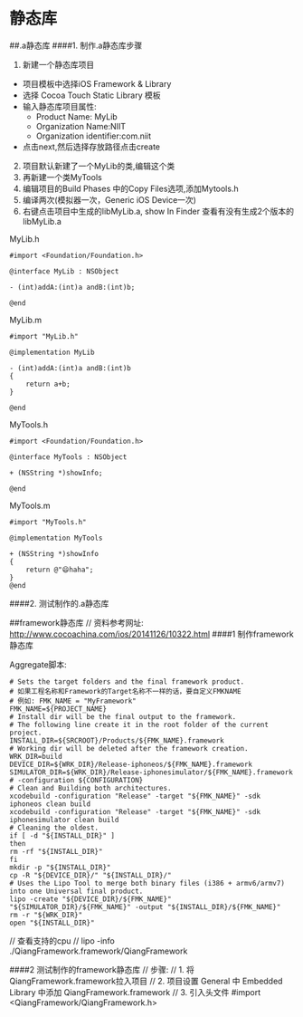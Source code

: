 # 静态库


##.a静态库
####1. 制作.a静态库步骤
1. 新建一个静态库项目 
  * 项目模板中选择iOS Framework & Library 
  * 选择 Cocoa Touch Static Library 模板
  * 输入静态库项目属性:
    * Product Name: MyLib
    * Organization Name:NIIT
    * Organization identifier:com.niit
  * 点击next,然后选择存放路径点击create
2. 项目默认新建了一个MyLib的类,编辑这个类
3. 再新建一个类MyTools
4. 编辑项目的Build Phases 中的Copy Files选项,添加Mytools.h
5. 编译两次(模拟器一次，Generic iOS Device一次)
6. 右键点击项目中生成的libMyLib.a, show In Finder 查看有没有生成2个版本的libMyLib.a


MyLib.h
```objc
#import <Foundation/Foundation.h>

@interface MyLib : NSObject

- (int)addA:(int)a andB:(int)b;

@end
```

MyLib.m
```objc
#import "MyLib.h"

@implementation MyLib

- (int)addA:(int)a andB:(int)b
{
    return a+b;
}

@end
```

MyTools.h
```
#import <Foundation/Foundation.h>

@interface MyTools : NSObject

+ (NSString *)showInfo;

@end

```
MyTools.m
```
#import "MyTools.h"

@implementation MyTools

+ (NSString *)showInfo
{
    return @"😄haha";
}
@end
```

####2. 测试制作的.a静态库

##framework静态库
// 资料参考网址: http://www.cocoachina.com/ios/20141126/10322.html
####1 制作framework静态库

Aggregate脚本:
```
# Sets the target folders and the final framework product.
# 如果工程名称和Framework的Target名称不一样的话，要自定义FMKNAME
# 例如: FMK_NAME = "MyFramework"
FMK_NAME=${PROJECT_NAME}
# Install dir will be the final output to the framework.
# The following line create it in the root folder of the current project.
INSTALL_DIR=${SRCROOT}/Products/${FMK_NAME}.framework
# Working dir will be deleted after the framework creation.
WRK_DIR=build
DEVICE_DIR=${WRK_DIR}/Release-iphoneos/${FMK_NAME}.framework
SIMULATOR_DIR=${WRK_DIR}/Release-iphonesimulator/${FMK_NAME}.framework
# -configuration ${CONFIGURATION}
# Clean and Building both architectures.
xcodebuild -configuration "Release" -target "${FMK_NAME}" -sdk iphoneos clean build
xcodebuild -configuration "Release" -target "${FMK_NAME}" -sdk iphonesimulator clean build
# Cleaning the oldest.
if [ -d "${INSTALL_DIR}" ]
then
rm -rf "${INSTALL_DIR}"
fi
mkdir -p "${INSTALL_DIR}"
cp -R "${DEVICE_DIR}/" "${INSTALL_DIR}/"
# Uses the Lipo Tool to merge both binary files (i386 + armv6/armv7) into one Universal final product.
lipo -create "${DEVICE_DIR}/${FMK_NAME}" "${SIMULATOR_DIR}/${FMK_NAME}" -output "${INSTALL_DIR}/${FMK_NAME}"
rm -r "${WRK_DIR}"
open "${INSTALL_DIR}"
```
// 查看支持的cpu
// lipo -info ./QiangFramework.framework/QiangFramework

####2 测试制作的framework静态库
// 步骤:
// 1. 将QiangFramework.framework拉入项目
// 2. 项目设置 General 中 Embedded Library 中添加 QiangFramework.framework
// 3. 引入头文件 #import <QiangFramework/QiangFramework.h>